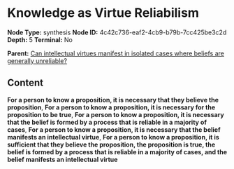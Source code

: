 # Knowledge as Virtue Reliabilism

**Node Type:** synthesis
**Node ID:** 4c42c736-eaf2-4cb9-b79b-7cc425be3c2d
**Depth:** 5
**Terminal:** No

**Parent:** [Can intellectual virtues manifest in isolated cases where beliefs are generally unreliable?](can-intellectual-virtues-manifest-in-isolated-cases-where-beliefs-are-generally-unreliable-antithesis-7528e8ca-0d86-4bfb-94e0-2793461b4bd9.md)

## Content

**For a person to know a proposition, it is necessary that they believe the proposition**, **For a person to know a proposition, it is necessary for the proposition to be true**, **For a person to know a proposition, it is necessary that the belief is formed by a process that is reliable in a majority of cases**, **For a person to know a proposition, it is necessary that the belief manifests an intellectual virtue**, **For a person to know a proposition, it is sufficient that they believe the proposition, the proposition is true, the belief is formed by a process that is reliable in a majority of cases, and the belief manifests an intellectual virtue**
